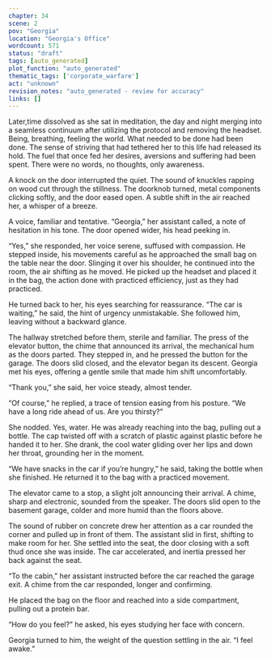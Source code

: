 ```yaml
---
chapter: 34
scene: 2
pov: "Georgia"
location: "Georgia's Office"
wordcount: 571
status: "draft"
tags: [auto_generated]
plot_function: "auto_generated"
thematic_tags: ['corporate_warfare']
act: "unknown"
revision_notes: "auto_generated - review for accuracy"
links: []
---
```


Later,time dissolved as she sat in meditation, the day and night merging into a seamless continuum after utilizing the protocol and removing the headset. Being, breathing, feeling the world. What needed to be done had been done. The sense of striving that had tethered her to this life had released its hold. The fuel that once fed her desires, aversions and suffering had been spent. There were no words, no thoughts, only awareness. 

A knock on the door interrupted the quiet. The sound of knuckles rapping on wood cut through the stillness. The doorknob turned, metal components clicking softly, and the door eased open. A subtle shift in the air reached her, a whisper of a breeze. 

A voice, familiar and tentative. “Georgia,” her assistant called, a note of hesitation in his tone. The door opened wider, his head peeking in. 

“Yes,” she responded, her voice serene, suffused with compassion. He stepped inside, his movements careful as he approached the small bag on the table near the door. Slinging it over his shoulder, he continued into the room, the air shifting as he moved. He picked up the headset and placed it in the bag, the action done with practiced efficiency, just as they had practiced. 

He turned back to her, his eyes searching for reassurance. “The car is waiting,” he said, the hint of urgency unmistakable. She followed him, leaving without a backward glance. 

The hallway stretched before them, sterile and familiar. The press of the elevator button, the chime that announced its arrival, the mechanical hum as the doors parted. They stepped in, and he pressed the button for the garage. The doors slid closed, and the elevator began its descent. Georgia met his eyes, offering a gentle smile that made him shift uncomfortably. 

“Thank you,” she said, her voice steady, almost tender. 

“Of course,” he replied, a trace of tension easing from his posture. “We have a long ride ahead of us. Are you thirsty?” 

She nodded. Yes, water. He was already reaching into the bag, pulling out a bottle. The cap twisted off with a scratch of plastic against plastic before he handed it to her. She drank, the cool water gliding over her lips and down her throat, grounding her in the moment. 

“We have snacks in the car if you’re hungry,” he said, taking the bottle when she finished. He returned it to the bag with a practiced movement. 

The elevator came to a stop, a slight jolt announcing their arrival. A chime, sharp and electronic, sounded from the speaker. The doors slid open to the basement garage, colder and more humid than the floors above. 

The sound of rubber on concrete drew her attention as a car rounded the corner and pulled up in front of them. The assistant slid in first, shifting to make room for her. She settled into the seat, the door closing with a soft thud once she was inside. The car accelerated, and inertia pressed her back against the seat. 

“To the cabin,” her assistant instructed before the car reached the garage exit. A chime from the car responded, longer and confirming. 

He placed the bag on the floor and reached into a side compartment, pulling out a protein bar. 

“How do you feel?” he asked, his eyes studying her face with concern. 

Georgia turned to him, the weight of the question settling in the air. “I feel awake.”
